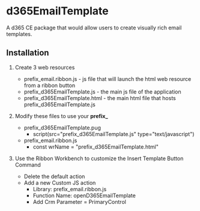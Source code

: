 # d365EmailTemplate

A d365 CE package that would allow users to create visually rich email templates.

## Installation

1. Create 3 web resources
    * prefix_email.ribbon.js - js file that will launch the html web resource from a ribbon button
    * prefix_d365EmailTemplate.js - the main js file of the application
    * prefix_d365EmailTemplate.html - the main html file that hosts prefix_d365EmailTemplate.js
    
2. Modify these files to use your **prefix_**
    * prefix_d365EmailTemplate.pug
      - script(src="prefix_d365EmailTemplate.js" type="text/javascript")
    * prefix_email.ribbon.js
      - const wrName = "prefix_d365EmailTemplate.html"
      
3. Use the Ribbon Workbench to customize the Insert Template Button Command
    * Delete the default action
    * Add a new Custom JS action
      - Library: prefix_email.ribbon.js
      - Function Name: openD365EmailTemplate
      - Add Crm Parameter = PrimaryControl
